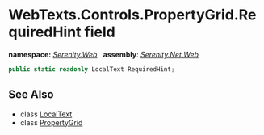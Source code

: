 # WebTexts.Controls.PropertyGrid.RequiredHint field
**namespace:** *[Serenity.Web](../../README.md#serenity.web-namespace)*   **assembly**: *[Serenity.Net.Web](../../README.md)*

```csharp
public static readonly LocalText RequiredHint;
```

## See Also

* class [LocalText](../Serenity.Net.Core/../../Serenity/LocalText.md)
* class [PropertyGrid](../WebTexts.Controls.PropertyGrid.md)